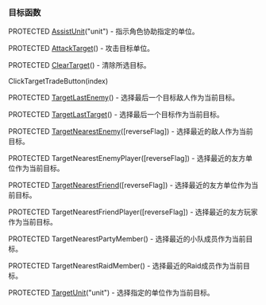 ### 目标函数

PROTECTED [AssistUnit](https://wow.gamepedia.com/API_AssistUnit)\("unit"\) - 指示角色协助指定的单位。

PROTECTED [AttackTarget](https://wow.gamepedia.com/API_AttackTarget)\(\) - 攻击目标单位。

PROTECTED [ClearTarget](https://wow.gamepedia.com/API_ClearTarget)\(\) - 清除所选目标。

ClickTargetTradeButton\(index\)

PROTECTED [TargetLastEnemy](https://wow.gamepedia.com/API_TargetLastEnemy)\(\) - 选择最后一个目标敌人作为当前目标。

PROTECTED [TargetLastTarget](https://wow.gamepedia.com/API_TargetLastTarget)\(\) - 选择最后一个目标作为当前目标。

PROTECTED [TargetNearestEnemy](https://wow.gamepedia.com/API_TargetNearestEnemy)\(\[reverseFlag\]\) - 选择最近的敌人作为当前目标。

PROTECTED TargetNearestEnemyPlayer\(\[reverseFlag\]\) - 选择最近的友方单位作为当前目标。

PROTECTED [TargetNearestFriend](https://wow.gamepedia.com/API_TargetNearestFriend)\(\[reverseFlag\]\) - 选择最近的友方单位作为当前目标。

PROTECTED TargetNearestFriendPlayer\(\[reverseFlag\]\) - 选择最近的友方玩家作为当前目标。

PROTECTED TargetNearestPartyMember\(\) - 选择最近的小队成员作为当前目标。

PROTECTED TargetNearestRaidMember\(\) - 选择最近的Raid成员作为当前目标。

PROTECTED [TargetUnit](https://wow.gamepedia.com/API_TargetUnit)\("unit"\) - 选择指定的单位作为当前目标。

